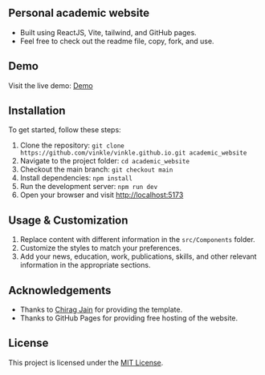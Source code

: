 ## Personal academic website 
- Built using ReactJS, Vite, tailwind, and GitHub pages.
- Feel free to check out the readme file, copy, fork, and use.

## Demo

Visit the live demo: [Demo](https://vinkle.github.io/)

## Installation

To get started, follow these steps:

1. Clone the repository: `git clone https://github.com/vinkle/vinkle.github.io.git academic_website`
2. Navigate to the project folder: `cd academic_website`
3. Checkout the main branch: `git checkout main`
4. Install dependencies: `npm install`
5. Run the development server: `npm run dev`
6. Open your browser and visit [http://localhost:5173](http://localhost:5173)

## Usage & Customization

1. Replace content with different information in the `src/Components` folder.
2. Customize the styles to match your preferences.
3. Add your news, education, work, publications, skills, and other relevant information in the appropriate sections.

## Acknowledgements

- Thanks to [Chirag Jain](https://github.com/chiragjain307/Portfolio-Website) for providing the template.
- Thanks to GitHub Pages for providing free hosting of the website.

## License

This project is licensed under the [MIT License](License).
